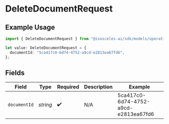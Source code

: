 # DeleteDocumentRequest

## Example Usage

```typescript
import { DeleteDocumentRequest } from "@isosceles-ai/sdk/models/operations";

let value: DeleteDocumentRequest = {
  documentId: "5ca417c0-6d74-4752-a9cd-e2813ea67fd6",
};
```

## Fields

| Field                                | Type                                 | Required                             | Description                          | Example                              |
| ------------------------------------ | ------------------------------------ | ------------------------------------ | ------------------------------------ | ------------------------------------ |
| `documentId`                         | *string*                             | :heavy_check_mark:                   | N/A                                  | 5ca417c0-6d74-4752-a9cd-e2813ea67fd6 |